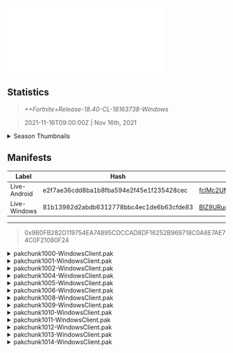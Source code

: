 <div style="pointer-events: none">
  <img style="pointer-events: none" src="https://raw.githubusercontent.com/Tectors/Archive/master/source/dependents/gen.18.40.svg" width="360" height="155">
<div>

## Statistics
> *++Fortnite+Release-18.40-CL-18163738-Windows*

> 2021-11-16T09:00:00Z | Nov 16th, 2021

<details>
  <summary>Season Thumbnails</summary>

  > Seasonal thumbnails are a season's normal ltms and their photos.

  | Name | ID |
  | - | - |
  | [Solo](https://raw.githubusercontent.com/Tectors/Archive/master/source/dependents/monthly-rotaton/playlist_defaultsolo_18_40.png) | Playlist_DefaultSolo |
  | [Duos](https://raw.githubusercontent.com/Tectors/Archive/master/source/dependents/monthly-rotaton/playlist_defaultduo_18_40.png) | Playlist_DefaultDuo |
  | [Trios](https://raw.githubusercontent.com/Tectors/Archive/master/source/dependents/monthly-rotaton/playlist_trios_18_40.png) | Playlist_Trios |
  | [Squads](https://raw.githubusercontent.com/Tectors/Archive/master/source/dependents/monthly-rotaton/playlist_defaultsquad_18_40.png) | Playlist_DefaultSquad |
</details>

## Manifests
| Label | Hash | Route |
| - | - | - |
| Live-Android | e2f7ae36cdd8ba1b8fba594e2f45e1f235428cec | [fcIMc2UMlmge6hkDikGr3WBmV_VrzA](https://github.com/Tectors/Archive/blob/master/manifests/fcIMc2UMlmge6hkDikGr3WBmV_VrzA.manifest) |
| Live-Windows | 81b13982d2abdb6312778bbc4ec1de6b63cfde83 | [BIZ9URud-wgSnyLid0OGLukI37r96A](https://github.com/Tectors/Archive/blob/master/manifests/BIZ9URud-wgSnyLid0OGLukI37r96A.manifest) |

---

> 0x9B0FB282D119754EA74895CDCCAD8DF16252B969718C0A6E7AE74C0F21080F24

<details>
  <summary>pakchunk1000-WindowsClient.pak</summary>

  > FortniteGame/Content/Paks/pakchunk1000-WindowsClient.pak

  > 0x483A810F47BFE1F0327F75823EAC14403FE00E13163ED6DD4D9B798FFA773360
  > 053E7EE2FE8B6EB117A01D1E0AF82AD1

  </details>

<details>
  <summary>pakchunk1001-WindowsClient.pak</summary>

  > FortniteGame/Content/Paks/pakchunk1001-WindowsClient.pak

  > 0x0BBA3A9B6BC9258F9758A774B7560B04F54B60232035BB75D1DFE2B71E568E77
  > 23280A6FC0902B6420BB82522AE16D2C

  <img src="https://raw.githubusercontent.com/Tectors/Archive/master/source/dependents/referred/MusicPack_108_Paperbag_R2R4P.svg" width="100"> <img src="https://raw.githubusercontent.com/Tectors/Archive/master/source/dependents/referred/LSID_367_Paperbag_3WGO8.svg" width="100"> 
</details>

<details>
  <summary>pakchunk1002-WindowsClient.pak</summary>

  > FortniteGame/Content/Paks/pakchunk1002-WindowsClient.pak

  > 0x1BAA5501FFEE9751CF621EACD8CD65F06E219FADA377091C6DE81E2E8C4BED8D
  > 360CD59F6F7B68A441DDED9DB5FD13D7

  <img src="https://raw.githubusercontent.com/Tectors/Archive/master/source/dependents/referred/LSID_364_Ashes_0XBPK.svg" width="100"> <img src="https://raw.githubusercontent.com/Tectors/Archive/master/source/dependents/referred/EID_Ashes_MYQ8O.svg" width="100"> <img src="https://raw.githubusercontent.com/Tectors/Archive/master/source/dependents/referred/CID_A_231_Athena_Commando_F_Ashes_TKGK9.svg" width="100"> <img src="https://raw.githubusercontent.com/Tectors/Archive/master/source/dependents/referred/BID_897_AshesFemale_DV4RB.svg" width="100"> 
</details>

<details>
  <summary>pakchunk1004-WindowsClient.pak</summary>

  > FortniteGame/Content/Paks/pakchunk1004-WindowsClient.pak

  > 0xC2308027D55A4E18137DBBD47AD0845901628B91A675F3F0142BF12EFE62A7F8
  > 6DEBEC4266A3BC248F8A8FD4B76878BF

  <img src="https://raw.githubusercontent.com/Tectors/Archive/master/source/dependents/referred/EID_Eerie_8WGYK.svg" width="100"> 
</details>

<details>
  <summary>pakchunk1005-WindowsClient.pak</summary>

  > FortniteGame/Content/Paks/pakchunk1005-WindowsClient.pak

  > 0xA80283F6833CBB822F51C29B45E1D331A2E0EC6B472C17279B3F3EFAFC3007AA
  > 6EA156BE3D18E1D649D7D4B3F8C0FACA

  <img src="https://raw.githubusercontent.com/Tectors/Archive/master/source/dependents/referred/Pickaxe_ID_702_GrandeurMale_6UV6L.svg" width="100"> <img src="https://raw.githubusercontent.com/Tectors/Archive/master/source/dependents/referred/LSID_372_Grandeur_UOK4E.svg" width="100"> <img src="https://raw.githubusercontent.com/Tectors/Archive/master/source/dependents/referred/Glider_ID_325_GrandeurMale_ES8I4.svg" width="100"> <img src="https://raw.githubusercontent.com/Tectors/Archive/master/source/dependents/referred/CID_A_266_Athena_Commando_F_Grandeur_9CO1M.svg" width="100"> <img src="https://raw.githubusercontent.com/Tectors/Archive/master/source/dependents/referred/CID_A_265_Athena_Commando_M_Grandeur_TBC0O.svg" width="100"> <img src="https://raw.githubusercontent.com/Tectors/Archive/master/source/dependents/referred/BID_906_GrandeurMale_4JIZO.svg" width="100"> 
</details>

<details>
  <summary>pakchunk1006-WindowsClient.pak</summary>

  > FortniteGame/Content/Paks/pakchunk1006-WindowsClient.pak

  > 0xA7EE50BE5404579416D9042B216AC39E7B6184D37D574C172BE65D9A2C3BD6ED
  > 87F01091E4DA4FE3FFC9AD92A20A8DCE

  <img src="https://raw.githubusercontent.com/Tectors/Archive/master/source/dependents/referred/Wrap_418_CloakedAssassin_I43FL.svg" width="100"> <img src="https://raw.githubusercontent.com/Tectors/Archive/master/source/dependents/referred/Pickaxe_ID_467_CloakedAssassinFemale1H_XGC2B.svg" width="100"> <img src="https://raw.githubusercontent.com/Tectors/Archive/master/source/dependents/referred/CID_865_Athena_Commando_F_CloakedAssassin_1XKHT.svg" width="100"> <img src="https://raw.githubusercontent.com/Tectors/Archive/master/source/dependents/referred/BID_612_CloakedAssassin_K7415.svg" width="100"> 
</details>

<details>
  <summary>pakchunk1008-WindowsClient.pak</summary>

  > FortniteGame/Content/Paks/pakchunk1008-WindowsClient.pak

  > 0x262891D3114D876D0244B0D637FB5F8DA7A8A36C9B029775850077EB8FE2B937
  > A062151202F2D5FCAD103D17B9300CE2

  </details>

<details>
  <summary>pakchunk1009-WindowsClient.pak</summary>

  > FortniteGame/Content/Paks/pakchunk1009-WindowsClient.pak

  > 0xB67BF483EF0AC84CBA206600975B2C98D234B984F67C43F6B706644676C885B6
  > A3254C97AE656A9B7301225E06E6B58F

  </details>

<details>
  <summary>pakchunk1010-WindowsClient.pak</summary>

  > FortniteGame/Content/Paks/pakchunk1010-WindowsClient.pak

  > 0x445F6C4E1EE5DADA7ECA909BFCBA7759E31F044C6F9362D251B8A6D38C6C089A
  > A92DE306E5174C82739D774151D7B661

  <img src="https://raw.githubusercontent.com/Tectors/Archive/master/source/dependents/referred/Wrap_417_Guava_7J7EW.svg" width="100"> <img src="https://raw.githubusercontent.com/Tectors/Archive/master/source/dependents/referred/LSID_375_GuavaEvent_9GXE3.svg" width="100"> <img src="https://raw.githubusercontent.com/Tectors/Archive/master/source/dependents/referred/LSID_374_GuavaKey_IY0H9.svg" width="100"> 
</details>

<details>
  <summary>pakchunk1011-WindowsClient.pak</summary>

  > FortniteGame/Content/Paks/pakchunk1011-WindowsClient.pak

  > 0xCB99FBBDFAF4BAE72BFA9B19CDBD85DE0E39A5652CBF78B78FF33A6E5EFC67D0
  > B3A4B83DA3274522D4B9F117DCF9A0B3

  </details>

<details>
  <summary>pakchunk1012-WindowsClient.pak</summary>

  > FortniteGame/Content/Paks/pakchunk1012-WindowsClient.pak

  > 0xDCA04AC413A2FF9D87D1F789FE28CAC511E4FA5175CC80F4B88A637744FBFC17
  > BA490514EFDA436A2679E381BD558AA3

  <img src="https://raw.githubusercontent.com/Tectors/Archive/master/source/dependents/referred/SPID_330_Haste_52NCD.svg" width="100"> <img src="https://raw.githubusercontent.com/Tectors/Archive/master/source/dependents/referred/EID_Haste1_T98Z9.svg" width="100"> <img src="https://raw.githubusercontent.com/Tectors/Archive/master/source/dependents/referred/CID_A_270_Athena_Commando_M_HasteDouble_8GQHC.svg" width="100"> <img src="https://raw.githubusercontent.com/Tectors/Archive/master/source/dependents/referred/CID_A_269_Athena_Commando_F_HasteStreet_B563I.svg" width="100"> <img src="https://raw.githubusercontent.com/Tectors/Archive/master/source/dependents/referred/BID_909_HasteMale_EPX5A.svg" width="100"> 
</details>

<details>
  <summary>pakchunk1013-WindowsClient.pak</summary>

  > FortniteGame/Content/Paks/pakchunk1013-WindowsClient.pak

  > 0x0900E023170D9C0A146E84278DA7D9018BD5ED4A97F8D79F1935C57779BEA057
  > D14FDB2BB2FB7746797F25470913BFF1

  <img src="https://raw.githubusercontent.com/Tectors/Archive/master/source/dependents/referred/Pickaxe_ID_708_NucleusMale_72W2J.svg" width="100"> <img src="https://raw.githubusercontent.com/Tectors/Archive/master/source/dependents/referred/LSID_373_Nucleus_TZ5C1.svg" width="100"> <img src="https://raw.githubusercontent.com/Tectors/Archive/master/source/dependents/referred/Glider_ID_327_NucleusMale_55HFK.svg" width="100"> <img src="https://raw.githubusercontent.com/Tectors/Archive/master/source/dependents/referred/CID_A_267_Athena_Commando_M_Nucleus_XVIVU.svg" width="100"> <img src="https://raw.githubusercontent.com/Tectors/Archive/master/source/dependents/referred/BID_907_Nucleus_J147F.svg" width="100"> 
</details>

<details>
  <summary>pakchunk1014-WindowsClient.pak</summary>

  > FortniteGame/Content/Paks/pakchunk1014-WindowsClient.pak

  > 0x3A78215B22C6FC8404C78E4FB6611C9AA007B9589652C4D20D0DF5120461C993
  > D24667CC40ED6564CE26A31E63E327BA

  <img src="https://raw.githubusercontent.com/Tectors/Archive/master/source/dependents/referred/SPID_331_RL_GG_K34SP.svg" width="100"> <img src="https://raw.githubusercontent.com/Tectors/Archive/master/source/dependents/referred/Pickaxe_ID_698_SupersonicPink_8VM90.svg" width="100"> <img src="https://raw.githubusercontent.com/Tectors/Archive/master/source/dependents/referred/BID_898_SupersonicPink_FCO9X.svg" width="100"> 
</details>

